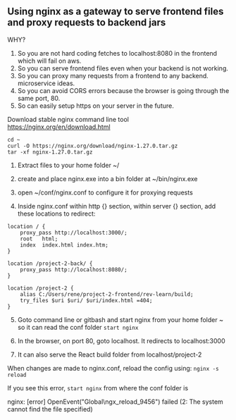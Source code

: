 ## Using nginx as a gateway to serve frontend files and proxy requests to backend jars

WHY?

1. So you are not hard coding fetches to localhost:8080 in the frontend which will fail on aws.
2. So you can serve frontend files even when your backend is not working.
3. So you can proxy many requests from a frontend to any backend. microservice ideas.
4. So you can avoid CORS errors because the browser is going through the same port, 80.
5. So can easily setup https on your server in the future.

Download stable nginx command line tool https://nginx.org/en/download.html

```
cd ~
curl -O https://nginx.org/download/nginx-1.27.0.tar.gz
tar -xf nginx-1.27.0.tar.gz
```

1. Extract files to your home folder ~/

2. create and place nginx.exe into a bin folder at ~/bin/nginx.exe

3. open ~/conf/nginx.conf to configure it for proxying requests

4. Inside nginx.conf within http {} section, within server {} section, add these locations to redirect:
```
location / {
    proxy_pass http://localhost:3000/;
    root   html;
    index  index.html index.htm;
}

location /project-2-back/ {
	proxy_pass http://localhost:8080/;
}

location /project-2 {
    alias C:/Users/rene/project-2-frontend/rev-learn/build;
    try_files $uri $uri/ $uri/index.html =404;
}
```

5. Goto command line or gitbash and start nginx from your home folder ~ so it can read the conf folder
```start nginx```

6. In the browser, on port 80, goto localhost. It redirects to localhost:3000

7. It can also serve the React build folder from localhost/project-2

When changes are made to nginx.conf, reload the config using:
```nginx -s reload```

If you see this error, ```start nginx``` from where the conf folder is

nginx: [error] OpenEvent("Global\ngx_reload_9456") failed (2: The system cannot find the file specified)